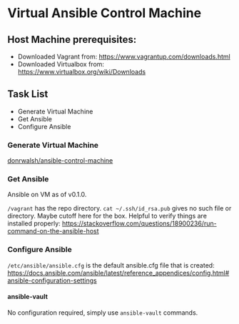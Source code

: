 # Virtual Ansible Control Machine

## Host Machine prerequisites:
- Downloaded Vagrant from: https://www.vagrantup.com/downloads.html
- Downloaded Virtualbox from: https://www.virtualbox.org/wiki/Downloads

## Task List
- Generate Virtual Machine
- Get Ansible
- Configure Ansible

### Generate Virtual Machine
[donrwalsh/ansible-control-machine](https://app.vagrantup.com/donrwalsh/boxes/ansible-control-machine)

### Get Ansible
Ansible on VM as of v0.1.0.

`/vagrant` has the repo directory. 
`cat ~/.ssh/id_rsa.pub` gives no such file or directory.
Maybe cutoff here for the box.
Helpful to verify things are installed properly: https://stackoverflow.com/questions/18900236/run-command-on-the-ansible-host

### Configure Ansible
`/etc/ansible/ansible.cfg` is the default ansible.cfg file that is created: https://docs.ansible.com/ansible/latest/reference_appendices/config.html#ansible-configuration-settings

#### ansible-vault
No configuration required, simply use `ansible-vault` commands. 